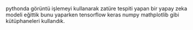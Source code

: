 pythonda görüntü işlemeyi kullanarak zatüre tespiti yapan bir yapay zeka modeli eğittik
bunu yaparken tensorflow keras numpy mathplotlib gibi kütüphaneleri kullandık.  
